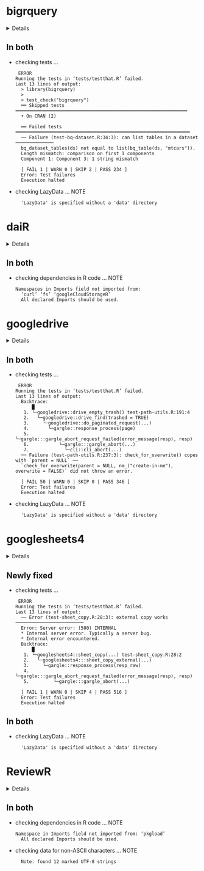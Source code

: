 # bigrquery

<details>

* Version: 1.3.2
* GitHub: https://github.com/r-dbi/bigrquery
* Source code: https://github.com/cran/bigrquery
* Date/Publication: 2020-10-05 14:40:03 UTC
* Number of recursive dependencies: 67

Run `revdep_details(, "bigrquery")` for more info

</details>

## In both

*   checking tests ...
    ```
     ERROR
    Running the tests in ‘tests/testthat.R’ failed.
    Last 13 lines of output:
      > library(bigrquery)
      > 
      > test_check("bigrquery")
      ══ Skipped tests ═══════════════════════════════════════════════════════════════
      • On CRAN (2)
      
      ══ Failed tests ════════════════════════════════════════════════════════════════
      ── Failure (test-bq-dataset.R:34:3): can list tables in a dataset ──────────────
      bq_dataset_tables(ds) not equal to list(bq_table(ds, "mtcars")).
      Length mismatch: comparison on first 1 components
      Component 1: Component 3: 1 string mismatch
      
      [ FAIL 1 | WARN 0 | SKIP 2 | PASS 234 ]
      Error: Test failures
      Execution halted
    ```

*   checking LazyData ... NOTE
    ```
      'LazyData' is specified without a 'data' directory
    ```

# daiR

<details>

* Version: 0.9.0
* GitHub: https://github.com/Hegghammer/daiR
* Source code: https://github.com/cran/daiR
* Date/Publication: 2021-06-11 09:20:02 UTC
* Number of recursive dependencies: 79

Run `revdep_details(, "daiR")` for more info

</details>

## In both

*   checking dependencies in R code ... NOTE
    ```
    Namespaces in Imports field not imported from:
      ‘curl’ ‘fs’ ‘googleCloudStorageR’
      All declared Imports should be used.
    ```

# googledrive

<details>

* Version: 1.0.1
* GitHub: https://github.com/tidyverse/googledrive
* Source code: https://github.com/cran/googledrive
* Date/Publication: 2020-05-05 16:10:02 UTC
* Number of recursive dependencies: 67

Run `revdep_details(, "googledrive")` for more info

</details>

## In both

*   checking tests ...
    ```
     ERROR
    Running the tests in ‘tests/testthat.R’ failed.
    Last 13 lines of output:
      Backtrace:
          █
       1. └─googledrive::drive_empty_trash() test-path-utils.R:191:4
       2.   └─googledrive::drive_find(trashed = TRUE)
       3.     └─googledrive::do_paginated_request(...)
       4.       └─gargle::response_process(page)
       5.         └─gargle:::gargle_abort_request_failed(error_message(resp), resp)
       6.           └─gargle:::gargle_abort(...)
       7.             └─cli::cli_abort(...)
      ── Failure (test-path-utils.R:237:3): check_for_overwrite() copes with `parent = NULL` ──
      `check_for_overwrite(parent = NULL, nm_("create-in-me"), overwrite = FALSE)` did not throw an error.
      
      [ FAIL 50 | WARN 0 | SKIP 0 | PASS 346 ]
      Error: Test failures
      Execution halted
    ```

*   checking LazyData ... NOTE
    ```
      'LazyData' is specified without a 'data' directory
    ```

# googlesheets4

<details>

* Version: 0.3.0
* GitHub: https://github.com/tidyverse/googlesheets4
* Source code: https://github.com/cran/googlesheets4
* Date/Publication: 2021-03-04 17:50:02 UTC
* Number of recursive dependencies: 71

Run `revdep_details(, "googlesheets4")` for more info

</details>

## Newly fixed

*   checking tests ...
    ```
     ERROR
    Running the tests in ‘tests/testthat.R’ failed.
    Last 13 lines of output:
      ── Error (test-sheet_copy.R:28:3): external copy works ─────────────────────────
      Error: Server error: (500) INTERNAL
      * Internal server error. Typically a server bug.
      * Internal error encountered.
      Backtrace:
          █
       1. └─googlesheets4::sheet_copy(...) test-sheet_copy.R:28:2
       2.   └─googlesheets4:::sheet_copy_external(...)
       3.     └─gargle::response_process(resp_raw)
       4.       └─gargle:::gargle_abort_request_failed(error_message(resp), resp)
       5.         └─gargle:::gargle_abort(...)
      
      [ FAIL 1 | WARN 0 | SKIP 4 | PASS 516 ]
      Error: Test failures
      Execution halted
    ```

## In both

*   checking LazyData ... NOTE
    ```
      'LazyData' is specified without a 'data' directory
    ```

# ReviewR

<details>

* Version: 2.3.6
* GitHub: https://github.com/thewileylab/ReviewR
* Source code: https://github.com/cran/ReviewR
* Date/Publication: 2021-04-02 11:30:05 UTC
* Number of recursive dependencies: 144

Run `revdep_details(, "ReviewR")` for more info

</details>

## In both

*   checking dependencies in R code ... NOTE
    ```
    Namespace in Imports field not imported from: ‘pkgload’
      All declared Imports should be used.
    ```

*   checking data for non-ASCII characters ... NOTE
    ```
      Note: found 12 marked UTF-8 strings
    ```

